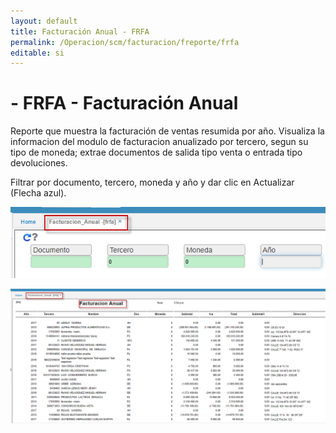 ```yaml
---
layout: default
title: Facturación Anual - FRFA
permalink: /Operacion/scm/facturacion/freporte/frfa
editable: si
---
```


# - FRFA - Facturación Anual

Reporte que muestra la facturación de ventas resumida por año.
Visualiza la informacion del modulo de facturacion anualizado por tercero, segun su tipo de moneda; extrae documentos de salida tipo venta o entrada tipo devoluciones.

Filtrar por documento, tercero, moneda y año y dar clic en Actualizar (Flecha azul).  

![](frfa1.png)

![](frfa2.png)




